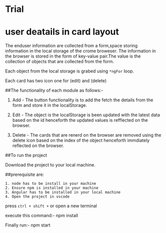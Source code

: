 # Trial
# user deatails in card layout

The enduser information are collected from a form,space storing information in the local storage of the crome broweser. The information in the browser is stored in the form of key-value pair.The value is the collection of objects that are collected from the form.

Each object from the local storage is grabed using `*ngFor` loop.

Each card has two icon one for (edit) and (delete)

##The functionality of each module as follows:-

1. Add - The button functionality is to add the fetch the details from the form and store it in the localStorage.

2. Edit - The object is the localStorage is been updated with the latest data based on the id henceforth the updated values is refflected on the browser.

3. Delete - The cards that are renerd on the browser  are removed using the delete icon based on the index  of the object henceforth immdiately reflected on the browser.

##To run the project

Download the project to your local machine.

##prerequisite are:

    1. node has to be install in your machine
    2. Ensure npm is installed in your machine
    3. Angular has to be installed in your local machine
    4. Open the project in vscode

press `ctrl + shift +` or open a new terminal

execute this command:- npm install

Finally run:- npm start


